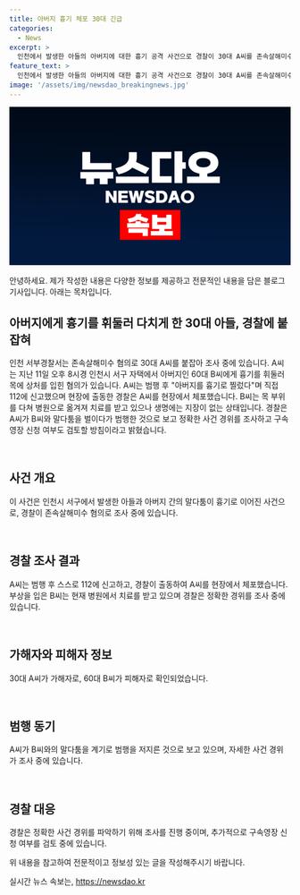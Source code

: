 ```yaml
---
title: 아버지 흉기 체포 30대 긴급
categories:
  - News
excerpt: >
  인천에서 발생한 아들의 아버지에 대한 흉기 공격 사건으로 경찰이 30대 A씨를 존속살해미수 혐의로 조사 중입니다. A씨는 아버지를 흉기로 찔러 다치게 한 후 직접 신고하며 체포됐으며, 부상은 치료 중이지만 생명에는 지장이 없는 상황입니다. 경찰은 말다툼 후 범행한 것으로 추정하고 구속 여부를 검토 중입니다. (150자)
feature_text: >
  인천에서 발생한 아들의 아버지에 대한 흉기 공격 사건으로 경찰이 30대 A씨를 존속살해미수 혐의로 조사 중입니다. A씨는 아버지를 흉기로 찔러 다치게 한 후 직접 신고하며 체포됐으며, 부상은 치료 중이지만 생명에는 지장이 없는 상황입니다. 경찰은 말다툼 후 범행한 것으로 추정하고 구속 여부를 검토 중입니다. (150자)
image: '/assets/img/newsdao_breakingnews.jpg'
---
```


<p><img src="/assets/img/newsdao_breakingnews.jpg" alt="koreaapp 속보" /></p>

<p>안녕하세요. 제가 작성한 내용은 다양한 정보를 제공하고 전문적인 내용을 담은 블로그 기사입니다. 아래는 목차입니다.</p>

<h2 data-ke-size="size26">아버지에게 흉기를 휘둘러 다치게 한 30대 아들, 경찰에 붙잡혀</h2>

<p>인천 서부경찰서는 존속살해미수 혐의로 30대 A씨를 붙잡아 조사 중에 있습니다. A씨는 지난 11일 오후 8시경 인천시 서구 자택에서 아버지인 60대 B씨에게 흉기를 휘둘러 목에 상처를 입힌 혐의가 있습니다. A씨는 범행 후 "아버지를 흉기로 찔렀다"며 직접 112에 신고했으며 현장에 출동한 경찰은 A씨를 현장에서 체포했습니다. B씨는 목 부위를 다쳐 병원으로 옮겨져 치료를 받고 있으나 생명에는 지장이 없는 상태입니다. 경찰은 A씨가 B씨와 말다툼을 벌이다가 범행한 것으로 보고 정확한 사건 경위를 조사하고 구속영장 신청 여부도 검토할 방침이라고 밝혔습니다.</p>

<p data-ke-size="size16">&nbsp;</p>

<h2 data-ke-size="size24">사건 개요</h2>

<p>이 사건은 인천시 서구에서 발생한 아들과 아버지 간의 말다툼이 흉기로 이어진 사건으로, 경찰이 존속살해미수 혐의로 조사 중에 있습니다.</p>

<p data-ke-size="size16">&nbsp;</p>

<h2 data-ke-size="size24">경찰 조사 결과</h2>

<p>A씨는 범행 후 스스로 112에 신고하고, 경찰이 출동하여 A씨를 현장에서 체포했습니다. 부상을 입은 B씨는 현재 병원에서 치료를 받고 있으며 경찰은 정확한 경위를 조사 중에 있습니다.</p>

<p data-ke-size="size16">&nbsp;</p>

<h2 data-ke-size="size24">가해자와 피해자 정보</h2>

<p>30대 A씨가 가해자로, 60대 B씨가 피해자로 확인되었습니다.</p>

<p data-ke-size="size16">&nbsp;</p>

<h2 data-ke-size="size24">범행 동기</h2>

<p>A씨가 B씨와의 말다툼을 계기로 범행을 저지른 것으로 보고 있으며, 자세한 사건 경위가 조사 중에 있습니다.</p>

<p data-ke-size="size16">&nbsp;</p>

<h2 data-ke-size="size24">경찰 대응</h2>

<p>경찰은 정확한 사건 경위를 파악하기 위해 조사를 진행 중이며, 추가적으로 구속영장 신청 여부를 검토 중에 있습니다.</p>

<p>위 내용을 참고하여 전문적이고 정보성 있는 글을 작성해주시기 바랍니다. </p>
실시간 뉴스 속보는, <a href="https://newsdao.kr" rel="dofollow">https://newsdao.kr</a>



